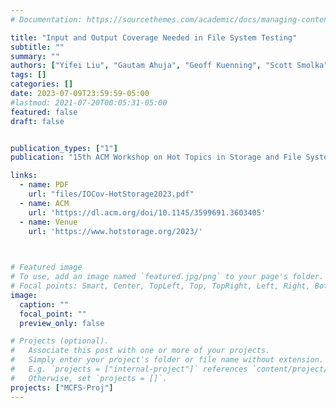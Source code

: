 ```yaml
---
# Documentation: https://sourcethemes.com/academic/docs/managing-content/

title: "Input and Output Coverage Needed in File System Testing"
subtitle: ""
summary: ""
authors: ["Yifei Liu", "Gautam Ahuja", "Geoff Kuenning", "Scott Smolka", "Erez Zadok"]
tags: []
categories: []
date: 2023-07-09T23:59:59-05:00
#lastmod: 2021-07-20T00:05:31-05:00
featured: false
draft: false


publication_types: ["1"]
publication: "15th ACM Workshop on Hot Topics in Storage and File Systems (HotStorage 2023), Boston, MA."

links:
  - name: PDF
    url: "files/IOCov-HotStorage2023.pdf"
  - name: ACM
    url: 'https://dl.acm.org/doi/10.1145/3599691.3603405'
  - name: Venue
    url: 'https://www.hotstorage.org/2023/'
  


# Featured image
# To use, add an image named `featured.jpg/png` to your page's folder.
# Focal points: Smart, Center, TopLeft, Top, TopRight, Left, Right, BottomLeft, Bottom, BottomRight.
image:
  caption: ""
  focal_point: ""
  preview_only: false

# Projects (optional).
#   Associate this post with one or more of your projects.
#   Simply enter your project's folder or file name without extension.
#   E.g. `projects = ["internal-project"]` references `content/project/deep-learning/index.md`.
#   Otherwise, set `projects = []`.
projects: ["MCFS-Proj"]
---
```

